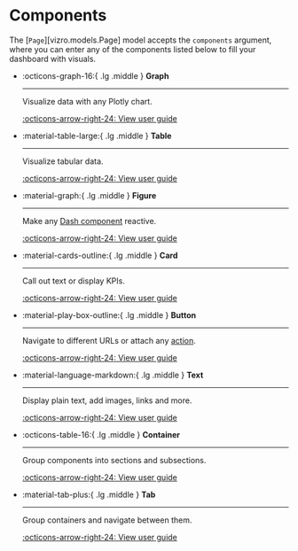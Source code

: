 # Components

The [`Page`][vizro.models.Page] model accepts the `components` argument, where you can enter any of the components listed below to fill your dashboard with visuals.

<div class="grid cards" markdown>

- :octicons-graph-16:{ .lg .middle } __Graph__

    ---

    Visualize data with any Plotly chart.

    [:octicons-arrow-right-24: View user guide](graph.md)

- :material-table-large:{ .lg .middle } __Table__

    ---

    Visualize tabular data.

    [:octicons-arrow-right-24: View user guide](table.md)

- :material-graph:{ .lg .middle } __Figure__

    ---

    Make any [Dash component](https://dash.plotly.com/#open-source-component-libraries) reactive.

    [:octicons-arrow-right-24: View user guide](figure.md)

- :material-cards-outline:{ .lg .middle } __Card__

    ---

    Call out text or display KPIs.

    [:octicons-arrow-right-24: View user guide](card.md)

- :material-play-box-outline:{ .lg .middle } __Button__

    ---

    Navigate to different URLs or attach any [action](actions.md).

    [:octicons-arrow-right-24: View user guide](button.md)

- :material-language-markdown:{ .lg .middle } __Text__

    ---

    Display plain text, add images, links and more.

    [:octicons-arrow-right-24: View user guide](text.md)

- :octicons-table-16:{ .lg .middle } __Container__

    ---

    Group components into sections and subsections.

    [:octicons-arrow-right-24: View user guide](container.md)

- :material-tab-plus:{ .lg .middle } __Tab__

    ---

    Group containers and navigate between them.

    [:octicons-arrow-right-24: View user guide](tabs.md)

</div>
